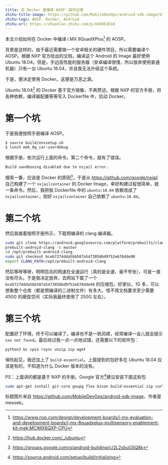 ```yaml
---
title: 在 Docker 里编译 AOSP：踩坑记录
zhihu-title-image: https://github.com/MobileDevOps/android-sdk-image/blob/master/docs/images/android-sdk-image.png?raw=true
zhihu-tags: AOSP, Docker, Android
zhihu-url: https://zhuanlan.zhihu.com/p/445863610
---
```


本文介绍如何在 Docker 中编译 i.MX 8QuadXPlus[^1] 的 AOSP。

背景是这样的，由于最近需要做一个安卓相关的硬件项目，所以需要编译个 AOSP。根据 NXP 官方给出的文档，编译这个 Android 的 Image 最好使用 Ubuntu 18.04。但是，手边高性能的服务器（安卓编译很慢，所以放弃使用普通机器）只有一台 Ubuntu 16.04，并且我无法升级这个系统。


于是，便决定使用 Docker。这便是万恶之源。

Ubuntu 18.04[^2] 的 Docker 基于官方镜像，不再赘述。根据 NXP 的官方手册，将各种依赖，编译器配置等等写入 Dockerfile 中，启动 Docker。

# 第一个坑
于是我便按照手册编译 AOSP。

```sh
$ source build/envsetup.sh
$ lunch mek_8q_car-userdebug
```

根据手册，依次运行上面的命令。第二个命令，就有了错误。

```sh
Build sandboxing disabled due to nsjail error.
```

搜索一番，应该是 Docker 的原因[^3]，于是从 <https://github.com/google/nsjail> 自己构建了一个 `nsjailcontainer` 的 Docker Image，幸好构建过程很简单，就一条命令。然后，我把我 Dockerfile 中的 `ubuntu:18.04` 依赖改成了 `nsjailcontainer`，刚好 `nsjailcontainer` 自己依赖了 `ubuntu:18.04`。

# 第二个坑

然后我接着按照手册所示，下载预编译的 clang 编译器。

```sh
sudo git clone https://android.googlesource.com/platform/prebuilts/clang/host/linux-x86 /opt/
prebuilt-android-clang -b master
cd /opt/prebuilt-android-clang
sudo git checkout bceb7274dda5bb587a5473058bd9f52e678dde98
export CLANG_PATH=/opt/prebuilt-android-clang
```

然后等呀等呀，明明百兆的网速在全速运行（真的是全速，毫不夸张），可是一直没有尽头。于是我决定放弃，去网站下载了一个 `bceb7274dda5bb587a5473058bd9f52e678dde98` 的压缩包，好家伙，1G 多，可以想象整个仓库（都是预编译的二进制文件）有多大。怪不得文档要求至少需要 450G 的硬盘空间（实际我最终使用了 250G 左右）。

# 第三个坑

配置好了环境，终于可以编译了。编译也不是一帆风顺，经常编译一会儿就会提示 `xxx not found`。最后经过我一点一点地试错，还需要以下的软件包：

```sh
python3 bc cpio rsync unzip zip wget
```

保险起见，我还加上了 `build-essential`。上面提到的包好多在 Ubuntu 18.04 应该是有的，不知道为什么 Docker 版本的没有。

PS：上面讲的都是基于 NXP 的手册。Google 官方[^4]建议安装下面这些包

```sh
sudo apt-get install git-core gnupg flex bison build-essential zip curl zlib1g-dev gcc-multilib g++-multilib libc6-dev-i386 libncurses5 lib32ncurses5-dev x11proto-core-dev libx11-dev lib32z1-dev libgl1-mesa-dev libxml2-utils xsltproc unzip fontconfig
```


标题图片来自 <https://github.com/MobileDevOps/android-sdk-image>，作者是 messeb。

[^1]: https://www.nxp.com/design/development-boards/i-mx-evaluation-and-development-boards/i-mx-8quadxplus-multisensory-enablement-kit-mek:MCIMX8QXP-CPU
[^2]: https://hub.docker.com/_/ubuntu
[^3]: https://groups.google.com/g/android-building/c/2L2xbuG5Q8k
[^4]: https://source.android.com/setup/build/initializing
